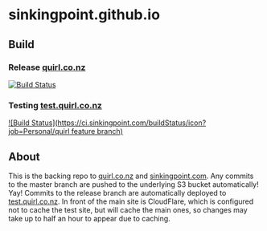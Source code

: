 # sinkingpoint.github.io

## Build

### Release [quirl.co.nz](https://quirl.co.nz)
[![Build Status](https://ci.sinkingpoint.com/buildStatus/icon?job=Personal/quirl.co.nz)](https://ci.sinkingpoint.com/job/Personal/job/quirl.co.nz/)

### Testing [test.quirl.co.nz](http://test.quirl.co.nz)
[![Build Status](https://ci.sinkingpoint.com/buildStatus/icon?job=Personal/quirl feature branch)](https://ci.sinkingpoint.com/job/Personal/job/quirl%20feature%20branch/)

## About
This is the backing repo to [quirl.co.nz](https://quirl.co.nz) and [sinkingpoint.com](https://sinkingpoint.com).
Any commits to the master branch are pushed to the underlying S3 bucket automatically! Yay! Commits to the release branch
are automatically deployed to [test.quirl.co.nz](http://test.quirl.co.nz). In front of the main site is CloudFlare,
which is configured not to cache the test site, but will cache the main ones, so changes may take up to half an hour to appear due to caching.
